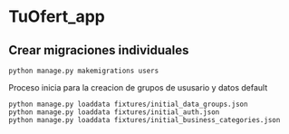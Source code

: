 # TuOfert_app

## Crear migraciones individuales

```
python manage.py makemigrations users
```

Proceso inicia para la creacion de grupos de ususario y datos default
```
python manage.py loaddata fixtures/initial_data_groups.json
python manage.py loaddata fixtures/initial_auth.json
python manage.py loaddata fixtures/initial_business_categories.json
```